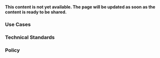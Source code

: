 
**This content is not yet available. The page will be updated as soon as the content is ready to be shared.**

### Use Cases

### Technical Standards

### Policy
